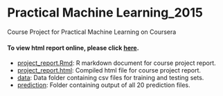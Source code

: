 Practical Machine Learning_2015
===============================

Course Project for Practical Machine Learning on Coursera

#### To view html report online, please click [here](https://github.com/Brunoson/Pratical_Machine_Learning_Project/blob/master/pml_course_project.html).         

* [project_report.Rmd](./project_report.Rmd): R markdown document for course project report.        
* [project_report.html](./project_report.html): Compiled html file for course project report.   
* [data](./data): Data folder containing csv files for training and testing sets.        
* [prediction](./prediction): Folder containing output of all 20 prediction files.            
